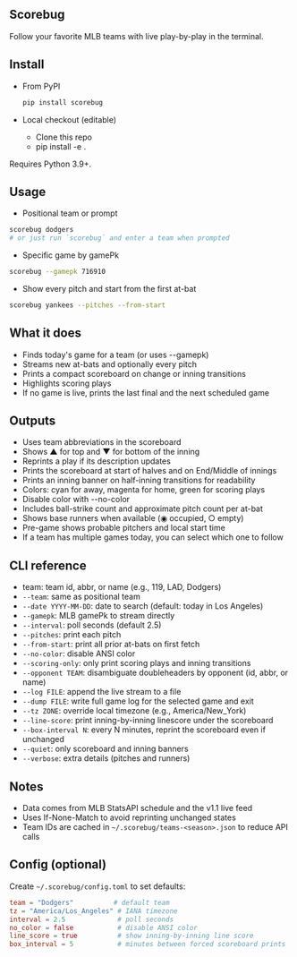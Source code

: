 ## Scorebug

Follow your favorite MLB teams with live play-by-play in the terminal. 

## Install

- From PyPI
  ```bash
  pip install scorebug
  ```

- Local checkout (editable)
  - Clone this repo
  - pip install -e .

Requires Python 3.9+.

## Usage

- Positional team or prompt

```bash
scorebug dodgers
# or just run `scorebug` and enter a team when prompted
```

- Specific game by gamePk

```bash
scorebug --gamepk 716910
```

- Show every pitch and start from the first at-bat

```bash
scorebug yankees --pitches --from-start
```

## What it does

- Finds today's game for a team (or uses --gamepk)
- Streams new at-bats and optionally every pitch
- Prints a compact scoreboard on change or inning transitions
- Highlights scoring plays
- If no game is live, prints the last final and the next scheduled game

## Outputs

- Uses team abbreviations in the scoreboard
- Shows ▲ for top and ▼ for bottom of the inning
- Reprints a play if its description updates
- Prints the scoreboard at start of halves and on End/Middle of innings
- Prints an inning banner on half-inning transitions for readability
- Colors: cyan for away, magenta for home, green for scoring plays
- Disable color with --no-color
- Includes ball-strike count and approximate pitch count per at-bat
- Shows base runners when available (◉ occupied, ○ empty)
- Pre-game shows probable pitchers and local start time
- If a team has multiple games today, you can select which one to follow

## CLI reference

- team: team id, abbr, or name (e.g., 119, LAD, Dodgers)
- `--team`: same as positional team
- `--date YYYY-MM-DD`: date to search (default: today in Los Angeles)
- `--gamepk`: MLB gamePk to stream directly
- `--interval`: poll seconds (default 2.5)
- `--pitches`: print each pitch
- `--from-start`: print all prior at-bats on first fetch
- `--no-color`: disable ANSI color
- `--scoring-only`: only print scoring plays and inning transitions
- `--opponent TEAM`: disambiguate doubleheaders by opponent (id, abbr, or name)
- `--log FILE`: append the live stream to a file
- `--dump FILE`: write full game log for the selected game and exit
- `--tz ZONE`: override local timezone (e.g., America/New_York)
- `--line-score`: print inning-by-inning linescore under the scoreboard
- `--box-interval N`: every N minutes, reprint the scoreboard even if unchanged
- `--quiet`: only scoreboard and inning banners
- `--verbose`: extra details (pitches and runners)

## Notes

- Data comes from MLB StatsAPI schedule and the v1.1 live feed
- Uses If-None-Match to avoid reprinting unchanged states
 - Team IDs are cached in `~/.scorebug/teams-<season>.json` to reduce API calls

## Config (optional)

Create `~/.scorebug/config.toml` to set defaults:

```toml
team = "Dodgers"          # default team
tz = "America/Los_Angeles" # IANA timezone
interval = 2.5             # poll seconds
no_color = false           # disable ANSI color
line_score = true          # show inning-by-inning line score
box_interval = 5           # minutes between forced scoreboard prints
```